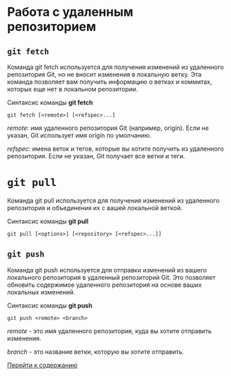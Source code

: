 # **Работа с удаленным репозиторием**

## `git fetch`
Команда git fetch используется для получения изменений из удаленного репозитория Git, но не вносит изменения в локальную ветку. Эта команда позволяет вам получить информацию о ветках и коммитах, которых еще нет в локальном репозитории.

Синтаксис команды **git fetch**
```
git fetch [<remote>] [<refspec>...]
```

*remote*: имя удаленного репозитория Git (например, origin). Если не указан, Git использует имя origin по умолчанию.

*refspec*: имена веток и тегов, которые вы хотите получить из удаленного репозитория. Если не указан, Git получает все ветки и теги.

# `git pull`
Команда git pull используется для получения изменений из удаленного репозитория и объединения их с вашей локальной веткой.

Синтаксис команды **git pull**
```
git pull [<options>] [<repository> [<refspec>...]]
```

## `git push`
Команда git push используется для отправки изменений из вашего локального репозитория в удаленный репозиторий Git. Это позволяет обновить содержимое удаленного репозитория на основе ваших локальных изменений.

Синтаксис команды **git push**
```
git push <remote> <branch>
```
*remote* - это имя удаленного репозитория, куда вы хотите отправить изменения.

*branch* - это название ветки, которую вы хотите отправить.

[Перейти к содержанию](главная.md) 